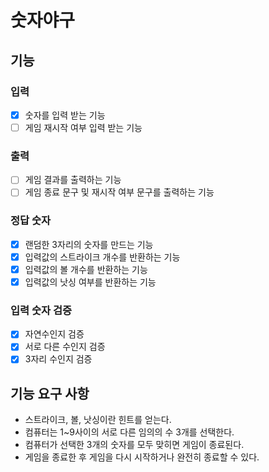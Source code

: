# 숫자야구
## 기능
### 입력
- [x] 숫자를 입력 받는 기능
- [ ] 게임 재시작 여부 입력 받는 기능
### 출력
- [ ] 게임 결과를 출력하는 기능
- [ ] 게임 종료 문구 및 재시작 여부 문구를 출력하는 기능
### 정답 숫자
- [x] 랜덤한 3자리의 숫자를 만드는 기능
- [x] 입력값의 스트라이크 개수를 반환하는 기능
- [x] 입력값의 볼 개수를 반환하는 기능
- [x] 입력값의 낫싱 여부를 반환하는 기능
### 입력 숫자 검증
- [x] 자연수인지 검증
- [x] 서로 다른 수인지 검증
- [x] 3자리 수인지 검증

## 기능 요구 사항
- 스트라이크, 볼, 낫싱이란 힌트를 얻는다.
- 컴퓨터는 1~9사이의 서로 다른 임의의 수 3개를 선택한다.
- 컴퓨터가 선택한 3개의 숫자를 모두 맞히면 게임이 종료된다.
- 게임을 종료한 후 게임을 다시 시작하거나 완전히 종료할 수 있다.